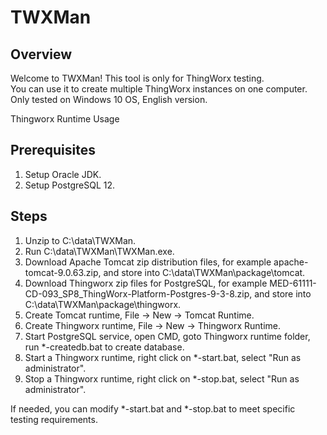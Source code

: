﻿# TWXMan
## Overview  
Welcome to TWXMan!
This tool is only for ThingWorx testing.  
You can use it to create multiple ThingWorx instances on one computer.  
Only tested on Windows 10 OS, English version.  

Thingworx Runtime Usage

## Prerequisites
1. Setup Oracle JDK.
2. Setup PostgreSQL 12.

## Steps
1. Unzip to C:\data\TWXMan.
2. Run C:\data\TWXMan\TWXMan.exe.
3. Download Apache Tomcat zip distribution files, for example apache-tomcat-9.0.63.zip, and store into C:\data\TWXMan\package\tomcat.
4. Download Thingworx zip files for PostgreSQL, for example MED-61111-CD-093_SP8_ThingWorx-Platform-Postgres-9-3-8.zip, and store into C:\data\TWXMan\package\thingworx.
5. Create Tomcat runtime, File -> New -> Tomcat Runtime.
6. Create Thingworx runtime, File -> New -> Thingworx Runtime.
7. Start PostgreSQL service, open CMD, goto Thingworx runtime folder, run *-createdb.bat to create database.
8. Start a Thingworx runtime, right click on *-start.bat, select "Run as administrator".
9. Stop a Thingworx runtime, right click on *-stop.bat, select "Run as administrator".

If needed, you can modify *-start.bat and *-stop.bat to meet specific testing requirements.
